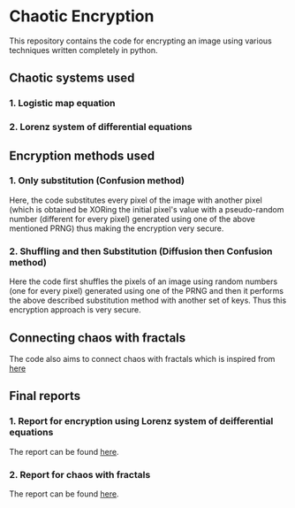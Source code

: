 # Chaotic Encryption
This repository contains the code for encrypting an image using various techniques written completely in python.

## Chaotic systems used
### 1. Logistic map equation
### 2. Lorenz system of differential equations

## Encryption methods used
### 1. Only substitution (Confusion method)
Here, the code substitutes every pixel of the image with another pixel (which is obtained be XORing the initial pixel's value with a pseudo-random number (different for every pixel) generated using one of the above mentioned PRNG) thus making the encryption very secure.
### 2. Shuffling and then Substitution (Diffusion then Confusion method)
Here the code first shuffles the pixels of an image using random numbers (one for every pixel) generated using one of the PRNG and then it performs the above described substitution method with another set of keys. Thus this encryption approach is very secure.

## Connecting chaos with fractals
The code also aims to connect chaos with fractals which is inspired from [here](https://github.com/jonnyhyman/Chaos) 

## Final reports
### 1. Report for encryption using Lorenz system of deifferential equations
The report can be found [here](https://github.com/Saransh-cpp/Chaotic-Encryption/blob/master/Reports/ODE%20Report.pdf). 
### 2. Report for chaos with fractals
The report can be found [here](https://github.com/Saransh-cpp/Chaotic-Encryption/blob/master/Reports/Calc%20Project.pdf). 

